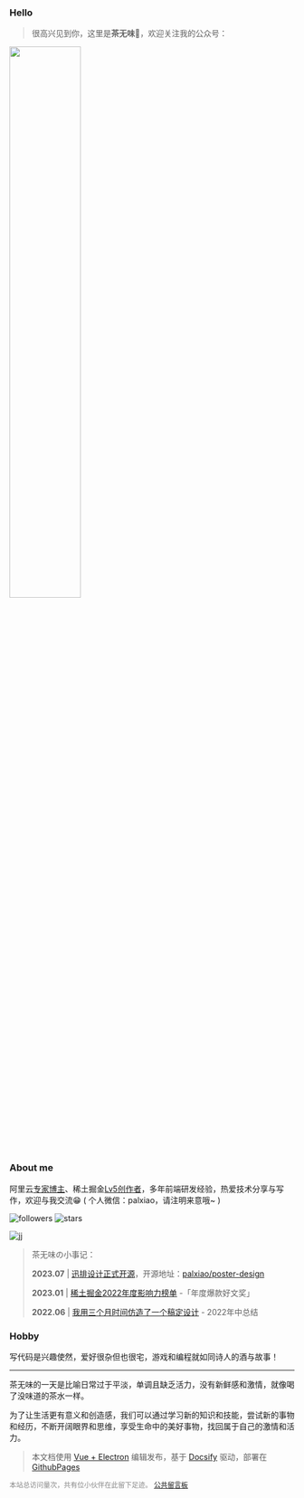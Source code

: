 
### Hello

> 很高兴见到你，这里是**茶无味**🍻，欢迎关注我的公众号：
>

<img src="/wechat.png" width = "50%" />

### About me

阿里云[专家博主](https://pic.imgdb.cn/item/64bde5221ddac507cc3e78b4.jpg)、稀土掘金[Lv5创作者](https://juejin.cn/user/2682464103060541/posts)，多年前端研发经验，热爱技术分享与写作，欢迎与我交流😁 ( 个人微信：palxiao，请注明来意哦~ )

![followers](https://img.shields.io/github/followers/palxiao?style=social) ![stars](https://img.shields.io/github/stars/palxiao?style=social)

![jj](https://xfbrzhf1gs.us.aircode.run/juejin?uid=2682464103060541&theme=vue)


> 茶无味の小事记：
> 
> **2023.07** | [迅排设计正式开源](https://juejin.cn/post/7261774602481188923)，开源地址：[palxiao/poster-design](https://github.com/palxiao/poster-design)
> 
>**2023.01** | [稀土掘金2022年度影响力榜单](https://juejin.cn/post/7187334670286061626#heading-5) -「年度爆款好文奖」
>
>**2022.06** | [我用三个月时间仿造了一个稿定设计](https://juejin.cn/post/7113919111905673247) - 2022年中总结
>


### Hobby

写代码是兴趣使然，爱好很杂但也很宅，游戏和编程就如同诗人的酒与故事！

-----

茶无味的一天是比喻日常过于平淡，单调且缺乏活力，没有新鲜感和激情，就像喝了没味道的茶水一样。

为了让生活更有意义和创造感，我们可以通过学习新的知识和技能，尝试新的事物和经历，不断开阔眼界和思维，享受生命中的美好事物，找回属于自己的激情和活力。


> 本文档使用 [Vue + Electron](https://juejin.cn/post/7127593631606636581) 编辑发布，基于 [Docsify](https://docsify.js.org/#/zh-cn/) 驱动，部署在 [GithubPages](https://pages.github.com/)

<div style="font-size:12px;color:#888888"><span id="busuanzi_container_site_pv">本站总访问量<span id="busuanzi_value_site_pv"></span>次</span>，<span id="busuanzi_container_site_pv">共有<span id="busuanzi_value_site_uv"></span>位小伙伴在此留下足迹。</span> <a href="https://support.qq.com/product/496599">公共留言板</a></div>

